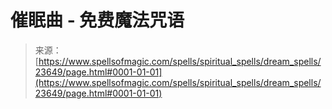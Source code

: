 <!--yml

category: 未分类

date: 2024-06-12 19:08:55

-->

# 催眠曲 - 免费魔法咒语

> 来源：[https://www.spellsofmagic.com/spells/spiritual_spells/dream_spells/23649/page.html#0001-01-01](https://www.spellsofmagic.com/spells/spiritual_spells/dream_spells/23649/page.html#0001-01-01)
